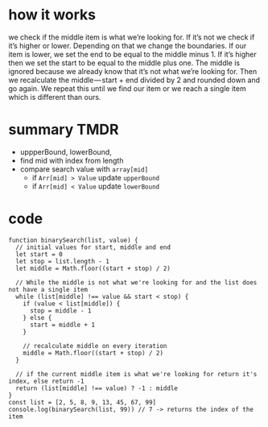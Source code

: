 # how it works

we check if the middle item is what we’re looking for. If it’s not we check if it’s higher or lower. Depending on that we change the boundaries. If our item is lower, we set the end to be equal to the middle minus 1. If it’s higher then we set the start to be equal to the middle plus one. The middle is ignored because we already know that it’s not what we’re looking for. Then we recalculate the middle — start + end divided by 2 and rounded down and go again. We repeat this until we find our item or we reach a single item which is different than ours.

# summary TMDR 
* uppperBound, lowerBound, 
* find mid with index from length
* compare search value with `array[mid]`
  * if `Arr[mid] > Value` update `upperBound`
  * if `Arr[mid] < Value` update `lowerBound`

# code
```
function binarySearch(list, value) {
  // initial values for start, middle and end
  let start = 0
  let stop = list.length - 1
  let middle = Math.floor((start + stop) / 2)

  // While the middle is not what we're looking for and the list does not have a single item
  while (list[middle] !== value && start < stop) {
    if (value < list[middle]) {
      stop = middle - 1
    } else {
      start = middle + 1
    }

    // recalculate middle on every iteration
    middle = Math.floor((start + stop) / 2)
  }

  // if the current middle item is what we're looking for return it's index, else return -1
  return (list[middle] !== value) ? -1 : middle
}
const list = [2, 5, 8, 9, 13, 45, 67, 99]
console.log(binarySearch(list, 99)) // 7 -> returns the index of the item
```
